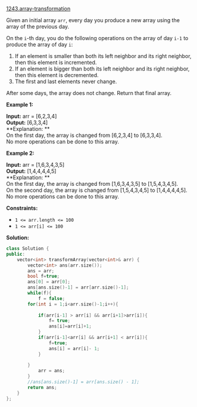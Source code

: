 [1243.array-transformation](https://leetcode.com/problems/array-transformation/)  

Given an initial array `arr`, every day you produce a new array using the array of the previous day.

On the `i`\-th day, you do the following operations on the array of day `i-1` to produce the array of day `i`:

1.  If an element is smaller than both its left neighbor and its right neighbor, then this element is incremented.
2.  If an element is bigger than both its left neighbor and its right neighbor, then this element is decremented.
3.  The first and last elements never change.

After some days, the array does not change. Return that final array.

**Example 1:**

  
**Input:** arr = \[6,2,3,4\]  
**Output:** \[6,3,3,4\]  
**Explanation: **  
On the first day, the array is changed from \[6,2,3,4\] to \[6,3,3,4\].  
No more operations can be done to this array.  

**Example 2:**

  
**Input:** arr = \[1,6,3,4,3,5\]  
**Output:** \[1,4,4,4,4,5\]  
**Explanation: **  
On the first day, the array is changed from \[1,6,3,4,3,5\] to \[1,5,4,3,4,5\].  
On the second day, the array is changed from \[1,5,4,3,4,5\] to \[1,4,4,4,4,5\].  
No more operations can be done to this array.  

**Constraints:**

*   `1 <= arr.length <= 100`
*   `1 <= arr[i] <= 100`  



**Solution:**  

```cpp
class Solution {
public:
    vector<int> transformArray(vector<int>& arr) {
        vector<int> ans(arr.size());
        ans = arr;
        bool f=true;
        ans[0] = arr[0];
        ans[ans.size()-1] = arr[arr.size()-1];
        while(f){
            f = false;
        for(int i = 1;i<arr.size()-1;i++){
            
            if(arr[i-1] > arr[i] && arr[i+1]>arr[i]){
                f= true;
                ans[i]=arr[i]+1;
            }
            if(arr[i-1]<arr[i] && arr[i+1] < arr[i]){
                f=true;
                ans[i] = arr[i]- 1;
            }
            
        }
            arr = ans;
        }
        //ans[ans.size()-1] = arr[ans.size() - 1];
        return ans;
    }
};
```
      